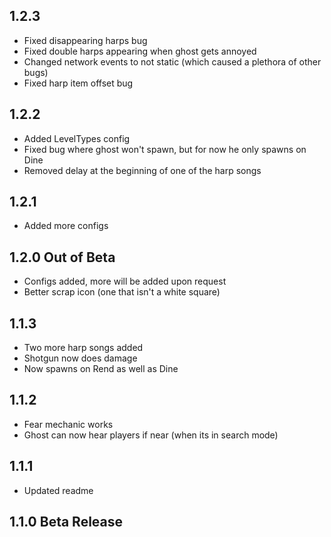 ## 1.2.3
* Fixed disappearing harps bug
* Fixed double harps appearing when ghost gets annoyed
* Changed network events to not static (which caused a plethora of other bugs)
* Fixed harp item offset bug

## 1.2.2
* Added LevelTypes config
* Fixed bug where ghost won't spawn, but for now he only spawns on Dine
* Removed delay at the beginning of one of the harp songs 

## 1.2.1
* Added more configs

## 1.2.0 Out of Beta
* Configs added, more will be added upon request 
* Better scrap icon (one that isn't a white square)

## 1.1.3
* Two more harp songs added
* Shotgun now does damage 
* Now spawns on Rend as well as Dine

## 1.1.2
* Fear mechanic works
* Ghost can now hear players if near (when its in search mode)

## 1.1.1
* Updated readme

## 1.1.0 Beta Release
